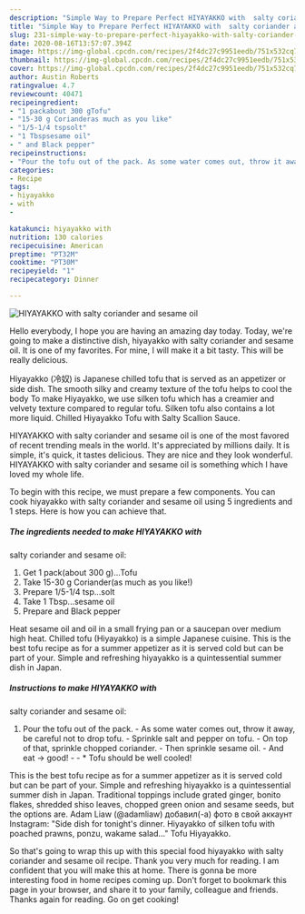 ```yaml
---
description: "Simple Way to Prepare Perfect HIYAYAKKO with  salty coriander and sesame oil"
title: "Simple Way to Prepare Perfect HIYAYAKKO with  salty coriander and sesame oil"
slug: 231-simple-way-to-prepare-perfect-hiyayakko-with-salty-coriander-and-sesame-oil
date: 2020-08-16T13:57:07.394Z
image: https://img-global.cpcdn.com/recipes/2f4dc27c9951eedb/751x532cq70/hiyayakko-with-salty-coriander-and-sesame-oil-recipe-main-photo.jpg
thumbnail: https://img-global.cpcdn.com/recipes/2f4dc27c9951eedb/751x532cq70/hiyayakko-with-salty-coriander-and-sesame-oil-recipe-main-photo.jpg
cover: https://img-global.cpcdn.com/recipes/2f4dc27c9951eedb/751x532cq70/hiyayakko-with-salty-coriander-and-sesame-oil-recipe-main-photo.jpg
author: Austin Roberts
ratingvalue: 4.7
reviewcount: 40471
recipeingredient:
- "1 packabout 300 gTofu"
- "15-30 g Corianderas much as you like"
- "1/5-1/4 tspsolt"
- "1 Tbspsesame oil"
- " and Black pepper"
recipeinstructions:
- "Pour the tofu out of the pack. As some water comes out, throw it away, be careful not to drop tofu. Sprinkle salt and pepper on tofu. On top of that, sprinkle chopped coriander. Then sprinkle sesame oil. And eat → good!  * Tofu should be well cooled!"
categories:
- Recipe
tags:
- hiyayakko
- with
- 

katakunci: hiyayakko with  
nutrition: 130 calories
recipecuisine: American
preptime: "PT32M"
cooktime: "PT30M"
recipeyield: "1"
recipecategory: Dinner

---
```



![HIYAYAKKO with
 salty coriander and sesame oil](https://img-global.cpcdn.com/recipes/2f4dc27c9951eedb/751x532cq70/hiyayakko-with-salty-coriander-and-sesame-oil-recipe-main-photo.jpg)

Hello everybody, I hope you are having an amazing day today. Today, we're going to make a distinctive dish, hiyayakko with
 salty coriander and sesame oil. It is one of my favorites. For mine, I will make it a bit tasty. This will be really delicious.

Hiyayakko (冷奴) is Japanese chilled tofu that is served as an appetizer or side dish. The smooth silky and creamy texture of the tofu helps to cool the body To make Hiyayakko, we use silken tofu which has a creamier and velvety texture compared to regular tofu. Silken tofu also contains a lot more liquid. Chilled Hiyayakko Tofu with Salty Scallion Sauce.

HIYAYAKKO with
 salty coriander and sesame oil is one of the most favored of recent trending meals in the world. It's appreciated by millions daily. It is simple, it's quick, it tastes delicious. They are nice and they look wonderful. HIYAYAKKO with
 salty coriander and sesame oil is something which I have loved my whole life.


To begin with this recipe, we must prepare a few components. You can cook hiyayakko with
 salty coriander and sesame oil using 5 ingredients and 1 steps. Here is how you can achieve that.

<!--inarticleads1-->

##### The ingredients needed to make HIYAYAKKO with
 salty coriander and sesame oil:

1. Get 1 pack(about 300 g)...Tofu
1. Take 15-30 g Coriander(as much as you like!)
1. Prepare 1/5-1/4 tsp...solt
1. Take 1 Tbsp...sesame oil
1. Prepare  and Black pepper


Heat sesame oil and oil in a small frying pan or a saucepan over medium high heat. Chilled tofu (Hiyayakko) is a simple Japanese cuisine. This is the best tofu recipe as for a summer appetizer as it is served cold but can be part of your. Simple and refreshing hiyayakko is a quintessential summer dish in Japan. 

<!--inarticleads2-->

##### Instructions to make HIYAYAKKO with
 salty coriander and sesame oil:

1. Pour the tofu out of the pack. - As some water comes out, throw it away, be careful not to drop tofu. - Sprinkle salt and pepper on tofu. - On top of that, sprinkle chopped coriander. - Then sprinkle sesame oil. - And eat → good! -  - * Tofu should be well cooled!


This is the best tofu recipe as for a summer appetizer as it is served cold but can be part of your. Simple and refreshing hiyayakko is a quintessential summer dish in Japan. Traditional toppings include grated ginger, bonito flakes, shredded shiso leaves, chopped green onion and sesame seeds, but the options are. Adam Liaw (@adamliaw) добавил(-а) фото в свой аккаунт Instagram: &#34;Side dish for tonight&#39;s dinner. Hiyayakko of silken tofu with poached prawns, ponzu, wakame salad…&#34; Tofu Hiyayakko. 

So that's going to wrap this up with this special food hiyayakko with
 salty coriander and sesame oil recipe. Thank you very much for reading. I am confident that you will make this at home. There is gonna be more interesting food in home recipes coming up. Don't forget to bookmark this page in your browser, and share it to your family, colleague and friends. Thanks again for reading. Go on get cooking!
